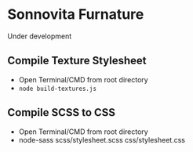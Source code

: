 # Sonnovita Furnature

Under development

## Compile Texture Stylesheet
- Open Terminal/CMD from root directory
- `node build-textures.js`

## Compile SCSS to CSS

- Open Terminal/CMD from root directory
- node-sass scss/stylesheet.scss css/stylesheet.css